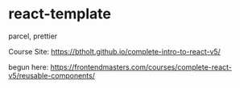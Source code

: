 # react-template
parcel, prettier

Course Site:
https://btholt.github.io/complete-intro-to-react-v5/


begun here:
https://frontendmasters.com/courses/complete-react-v5/reusable-components/